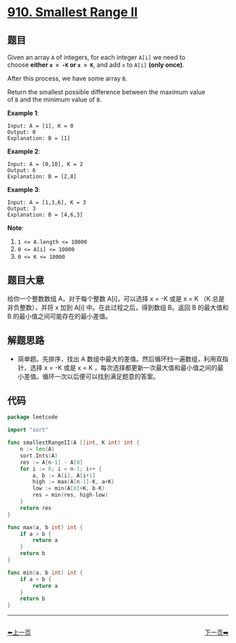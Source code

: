 # [910. Smallest Range II](https://leetcode.com/problems/smallest-range-ii/)

## 题目

Given an array `A` of integers, for each integer `A[i]` we need to choose **either `x = -K` or `x = K`**, and add `x` to `A[i]` **(only once)**.

After this process, we have some array `B`.

Return the smallest possible difference between the maximum value of `B` and the minimum value of `B`.

**Example 1**:

```
Input: A = [1], K = 0
Output: 0
Explanation: B = [1]
```

**Example 2**:

```
Input: A = [0,10], K = 2
Output: 6
Explanation: B = [2,8]
```

**Example 3**:

```
Input: A = [1,3,6], K = 3
Output: 3
Explanation: B = [4,6,3]
```

**Note**:

1. `1 <= A.length <= 10000`
2. `0 <= A[i] <= 10000`
3. `0 <= K <= 10000`

## 题目大意

给你一个整数数组 A，对于每个整数 A[i]，可以选择 x = -K 或是 x = K （K 总是非负整数），并将 x 加到 A[i] 中。在此过程之后，得到数组 B。返回 B 的最大值和 B 的最小值之间可能存在的最小差值。

## 解题思路

- 简单题。先排序，找出 A 数组中最大的差值。然后循环扫一遍数组，利用双指针，选择 x = -K 或是 x = K ，每次选择都更新一次最大值和最小值之间的最小差值。循环一次以后便可以找到满足题意的答案。

## 代码

```go
package leetcode

import "sort"

func smallestRangeII(A []int, K int) int {
	n := len(A)
	sort.Ints(A)
	res := A[n-1] - A[0]
	for i := 0; i < n-1; i++ {
		a, b := A[i], A[i+1]
		high := max(A[n-1]-K, a+K)
		low := min(A[0]+K, b-K)
		res = min(res, high-low)
	}
	return res
}

func max(a, b int) int {
	if a > b {
		return a
	}
	return b
}

func min(a, b int) int {
	if a < b {
		return a
	}
	return b
}
```


----------------------------------------------
<div style="display: flex;justify-content: space-between;align-items: center;">
<p><a href="https://books.halfrost.com/leetcode/ChapterFour/0907.Sum-of-Subarray-Minimums/">⬅️上一页</a></p>
<p><a href="https://books.halfrost.com/leetcode/ChapterFour/0911.Online-Election/">下一页➡️</a></p>
</div>
